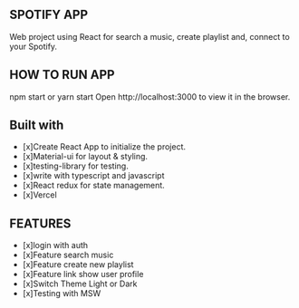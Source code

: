 ## SPOTIFY APP

Web project using React for search a music, create playlist and, connect to your Spotify.

## HOW TO RUN APP

npm start or yarn start
Open http://localhost:3000 to view it in the browser.

## Built with

- [x]Create React App to initialize the project.
- [x]Material-ui for layout & styling.
- [x]testing-library for testing.
- [x]write with typescript and javascript
- [x]React redux for state management.
- [x]Vercel

## FEATURES

- [x]login with auth
- [x]Feature search music
- [x]Feature create new playlist
- [x]Feature link show user profile
- [x]Switch Theme Light or Dark
- [x]Testing with MSW
